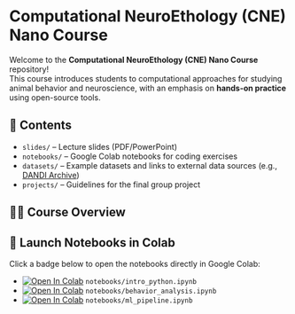# Computational NeuroEthology (CNE) Nano Course  

Welcome to the **Computational NeuroEthology (CNE) Nano Course** repository!  
This course introduces students to computational approaches for studying animal behavior and neuroscience, with an emphasis on **hands-on practice** using open-source tools.  

## 📂 Contents  
- `slides/` – Lecture slides (PDF/PowerPoint)  
- `notebooks/` – Google Colab notebooks for coding exercises  
- `datasets/` – Example datasets and links to external data sources (e.g., [DANDI Archive](https://dandiarchive.org/))  
- `projects/` – Guidelines for the final group project  

## 🧑‍🏫 Course Overview  


## 🚀 Launch Notebooks in Colab  

Click a badge below to open the notebooks directly in Google Colab:  

- [![Open In Colab](https://colab.research.google.com/assets/colab-badge.svg)](https://colab.research.google.com/github/<your-username>/CNE-nano-course/blob/main/notebooks/intro_python.ipynb) `notebooks/intro_python.ipynb`  
- [![Open In Colab](https://colab.research.google.com/assets/colab-badge.svg)](https://colab.research.google.com/github/<your-username>/CNE-nano-course/blob/main/notebooks/behavior_analysis.ipynb) `notebooks/behavior_analysis.ipynb`  
- [![Open In Colab](https://colab.research.google.com/assets/colab-badge.svg)](https://colab.research.google.com/github/<your-username>/CNE-nano-course/blob/main/notebooks/ml_pipeline.ipynb) `notebooks/ml_pipeline.ipynb`  

 
